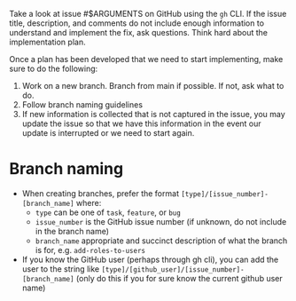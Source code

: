 Take a look at issue #$ARGUMENTS on GitHub using the `gh` CLI. If the issue title, description, and comments do not
include enough information to understand and implement the fix, ask questions. Think hard about the implementation plan.

Once a plan has been developed that we need to start implementing, make sure to do the following:

1. Work on a new branch. Branch from main if possible. If not, ask what to do.
2. Follow branch naming guidelines
3. If new information is collected that is not captured in the issue, you may update the issue so that we have this
   information in the event our update is interrupted or we need to start again.

# Branch naming

- When creating branches, prefer the format `[type]/[issue_number]-[branch_name]` where:
  - `type` can be one of `task`, `feature`, or `bug`
  - `issue_number` is the GitHub issue number (if unknown, do not include in the branch name)
  - `branch_name` appropriate and succinct description of what the branch is for, e.g. `add-roles-to-users`
- If you know the GitHub user (perhaps through gh cli), you can add the user to the string like
  `[type]/[github_user]/[issue_number]-[branch_name]` (only do this if you for sure know the current github user name)
